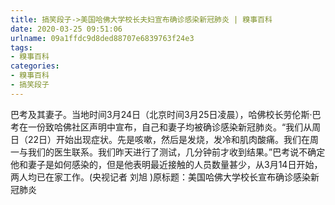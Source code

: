 ```yaml
---
title: 搞笑段子->美国哈佛大学校长夫妇宣布确诊感染新冠肺炎 | 糗事百科
date: 2020-03-25 09:51:06
urlname: 09a1ffdc9d8ded88707e6839763f24e3
tags: 
- 糗事百科
categories:
- 糗事百科
- 搞笑段子
---
```

巴考及其妻子。当地时间3月24日（北京时间3月25日凌晨），哈佛校长劳伦斯·巴考在一份致哈佛社区声明中宣布，自己和妻子均被确诊感染新冠肺炎。“我们从周日（22日）开始出现症状。先是咳嗽，然后是发烧，发冷和肌肉酸痛。我们在周一与我们的医生联系。我们昨天进行了测试，几分钟前才收到结果。”巴考说不确定他和妻子是如何感染的，但是他表明最近接触的人员数量甚少，从3月14日开始，两人均已在家工作。(央视记者 刘旭 )原标题：美国哈佛大学校长宣布确诊感染新冠肺炎


